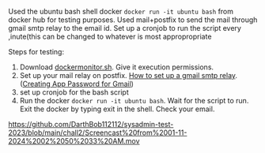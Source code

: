 Used the ubuntu bash shell docker `docker run -it ubuntu bash` from docker hub for testing purposes.
Used mail+postfix to send the mail through gmail smtp relay to the email id.
Set up a cronjob to run the script every ,inute(this can be changed to whatever is most appropropriate

Steps for testing:
1. Download [dockermonitor.sh](dockermonitor.sh). Give it execution permissions.
1. Set up your mail relay on postfix. [How to set up a gmail smtp relay](https://www.tutorialspoint.com/configure-postfix-to-use-gmail-smtp-on-ubuntu). ([Creating App Password for Gmail](https://support.google.com/accounts/answer/185833?hl=en))
2. set up cronjob for the bash script
1. Run the docker `docker run -it ubuntu bash`. Wait for the script to run. Exit the docker by typing exit in the shell. Check your email.

https://github.com/DarthBob112112/sysadmin-test-2023/blob/main/chall2/Screencast%20from%2001-11-2024%2002%2050%2033%20AM.mov
